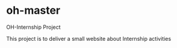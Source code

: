 # oh-master
OH-Internship Project


This project is to deliver a small website about Internship activities
